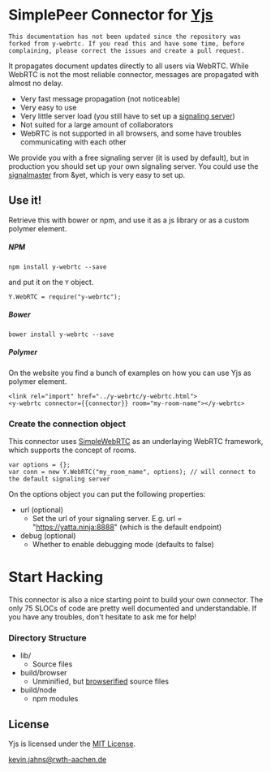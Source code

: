 # SimplePeer Connector for [Yjs](https://github.com/y-js/yjs)

```
This documentation has not been updated since the repository was forked from y-webrtc. If you read this and have some time, before complaining, please correct the issues and create a pull request.
```

It propagates document updates directly to all users via WebRTC. While WebRTC is not the most reliable connector, messages are propagated with almost no delay.

* Very fast message propagation (not noticeable)
* Very easy to use
* Very little server load (you still have to set up a [signaling server](http://www.html5rocks.com/en/tutorials/webrtc/infrastructure/))
* Not suited for a large amount of collaborators
* WebRTC is not supported in all browsers, and some have troubles communicating with each other

We provide you with a free signaling server (it is used by default), but in production you should set up your own signaling server. You could use the [signalmaster](https://github.com/andyet/signalmaster) from &yet, which is very easy to set up.

## Use it!
Retrieve this with bower or npm, and use it as a js library or as a custom polymer element.

##### NPM
```
npm install y-webrtc --save
```
and put it on the `Y` object.

```
Y.WebRTC = require("y-webrtc");
```

##### Bower
```
bower install y-webrtc --save
```

##### Polymer
On the website you find a bunch of examples on how you can use Yjs as polymer element.
```
<link rel="import" href="../y-webrtc/y-webrtc.html">
<y-webrtc connector={{connector}} room="my-room-name"></y-webrtc>
```

### Create the connection object
This connector uses [SimpleWebRTC](https://simplewebrtc.com/) as an underlaying WebRTC framework, which supports the concept of rooms.

```
var options = {};
var conn = new Y.WebRTC("my_room_name", options); // will connect to the default signaling server
```

On the options object you can put the following properties:
* url (optional)
  * Set the url of your signaling server. E.g. url = "https://yatta.ninja:8888" (which is the default endpoint)
* debug (optional)
  * Whether to enable debugging mode (defaults to false)

# Start Hacking
This connector is also a nice starting point to build your own connector. The only 75 SLOCs of code are pretty well documented and understandable. If you have any troubles, don't hesitate to ask me for help!

### Directory Structure
* lib/
  * Source files
* build/browser
  * Unminified, but [browserified](http://browserify.org/) source files
* build/node
  * npm modules


## License
Yjs is licensed under the [MIT License](./LICENSE.txt).

<kevin.jahns@rwth-aachen.de>


